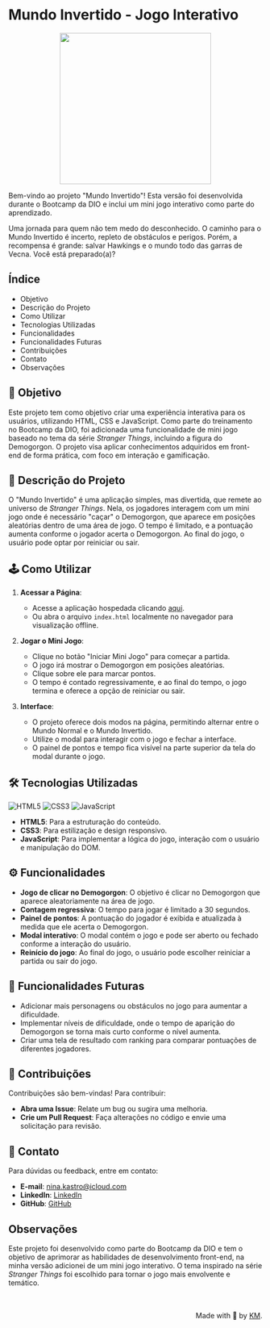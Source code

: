 # Mundo Invertido - Jogo Interativo

<p align="center">
    <img width="300" src="https://micheleambrosio.github.io/semana-frontend-mundo-invertido/assets/images/banner/logo.svg">
</p>

Bem-vindo ao projeto "Mundo Invertido"! Esta versão foi desenvolvida durante o Bootcamp da DIO e inclui um mini jogo interativo como parte do aprendizado.

Uma jornada para quem não tem medo do desconhecido. O caminho para o Mundo Invertido é incerto, repleto de obstáculos e perigos. Porém, a recompensa é grande: salvar Hawkings e o mundo todo das garras de Vecna. Você está preparado(a)? 


## Índice

- Objetivo
- Descrição do Projeto
- Como Utilizar
- Tecnologias Utilizadas
- Funcionalidades
- Funcionalidades Futuras
- Contribuições
- Contato
- Observações

## 🎯 Objetivo

Este projeto tem como objetivo criar uma experiência interativa para os usuários, utilizando HTML, CSS e JavaScript. Como parte do treinamento no Bootcamp da DIO, foi adicionada uma funcionalidade de mini jogo baseado no tema da série *Stranger Things*, incluindo a figura do Demogorgon. O projeto visa aplicar conhecimentos adquiridos em front-end de forma prática, com foco em interação e gamificação.

## 📖 Descrição do Projeto

O "Mundo Invertido" é uma aplicação simples, mas divertida, que remete ao universo de *Stranger Things*. Nela, os jogadores interagem com um mini jogo onde é necessário "caçar" o Demogorgon, que aparece em posições aleatórias dentro de uma área de jogo. O tempo é limitado, e a pontuação aumenta conforme o jogador acerta o Demogorgon. Ao final do jogo, o usuário pode optar por reiniciar ou sair.


## 🕹️ Como Utilizar

1. **Acessar a Página**:
   - Acesse a aplicação hospedada clicando [aqui](https://projeto.vercel.app).
   - Ou abra o arquivo `index.html` localmente no navegador para visualização offline.

2. **Jogar o Mini Jogo**:
   - Clique no botão "Iniciar Mini Jogo" para começar a partida.
   - O jogo irá mostrar o Demogorgon em posições aleatórias.
   - Clique sobre ele para marcar pontos.
   - O tempo é contado regressivamente, e ao final do tempo, o jogo termina e oferece a opção de reiniciar ou sair.

3. **Interface**:
   - O projeto oferece dois modos na página, permitindo alternar entre o Mundo Normal e o Mundo Invertido.   
   - Utilize o modal para interagir com o jogo e fechar a interface.
   - O painel de pontos e tempo fica visível na parte superior da tela do modal durante o jogo.

## 🛠️ Tecnologias Utilizadas

![HTML5](https://img.shields.io/badge/html5-%23E34F26.svg?style=for-the-badge&logo=html5&logoColor=white)
![CSS3](https://img.shields.io/badge/CSS-239120?logo=css3&logoColor=white&style=for-the-badge)
![JavaScript](https://img.shields.io/badge/javascript-%23323330.svg?style=for-the-badge&logo=javascript&logoColor=%23F7DF1E) 

- **HTML5**: Para a estruturação do conteúdo.
- **CSS3**: Para estilização e design responsivo.
- **JavaScript**: Para implementar a lógica do jogo, interação com o usuário e manipulação do DOM.


## ⚙️ Funcionalidades

- **Jogo de clicar no Demogorgon**: O objetivo é clicar no Demogorgon que aparece aleatoriamente na área de jogo.
- **Contagem regressiva**: O tempo para jogar é limitado a 30 segundos.
- **Painel de pontos**: A pontuação do jogador é exibida e atualizada à medida que ele acerta o Demogorgon.
- **Modal interativo**: O modal contém o jogo e pode ser aberto ou fechado conforme a interação do usuário.
- **Reinício do jogo**: Ao final do jogo, o usuário pode escolher reiniciar a partida ou sair do jogo.

## 🌟 Funcionalidades Futuras

- Adicionar mais personagens ou obstáculos no jogo para aumentar a dificuldade.
- Implementar níveis de dificuldade, onde o tempo de aparição do Demogorgon se torna mais curto conforme o nível aumenta.
- Criar uma tela de resultado com ranking para comparar pontuações de diferentes jogadores.

## 🤝 Contribuições

Contribuições são bem-vindas! Para contribuir:

- **Abra uma Issue**: Relate um bug ou sugira uma melhoria.
- **Crie um Pull Request**: Faça alterações no código e envie uma solicitação para revisão.

## 📧 Contato

Para dúvidas ou feedback, entre em contato:

- **E-mail**: [nina.kastro@icloud.com](mailto:nina.kastro@icloud.com)
- **LinkedIn**: [LinkedIn](https://www.linkedin.com/in/karinacmartins/)
- **GitHub**: [GitHub](https://github.com/karinacmartins)

## Observações

Este projeto foi desenvolvido como parte do Bootcamp da DIO e tem o objetivo de aprimorar as habilidades de desenvolvimento front-end, na minha versão adicionei de um mini jogo interativo. O tema inspirado na série *Stranger Things* foi escolhido para tornar o jogo mais envolvente e temático.

<br>
<br>

<div align="right">Made with 💜 by <a href="https://github.com/karinacmartins">KM</a>.</div>

